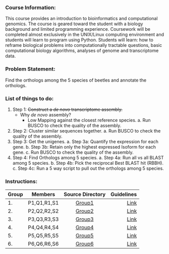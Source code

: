 ### Course Information:
This course provides an introduction to bioinformatics and computational genomics. The course is geared toward the student with a biology background and limited programming experience. Coursework will be completed almost exclusively in the UNIX/Linux computing environment and students will learn to program using Python. Students will learn: how to reframe biological problems into computationally tractable questions, basic computational biology algorithms, analyses of genome and transcriptome data.

### Problem Statement:

Find the orthologs among the 5 species of beetles and annotate the orthologs.

### List of things to do:
1. Step 1: ~~Construct a _de novo_ transcriptome assembly.~~
	- Why _de novo_ assembly?
		- Low Mapping against the closest reference species.
	a. Run BUSCO to check the quality of the assembly.
2. Step 2: Cluster similar sequences together.
	a. Run BUSCO to check the quality of the assembly.
3. Step 3: Get the unigenes.
	a. Step 3a: Quantify the expression for each gene.
	b. Step 3b: Retain only the highest expressed Isoform for each gene.
	c. Run BUSCO to check the quality of the assembly.
4. Step 4: Find Orthologs among 5 species.
	a. Step 4a: Run all vs all BLAST among 5 species.
	b. Step 4b: Pick the reciprocal Best BLAST hit (RBBH).
	c. Step 4c: Run a 5 way script to pull out the orthologs among 5 species.

### Instructions:


|Group|Members|Source Directory|Guidelines|
|-----|:-----:|:------------:|--------:|
|1. | P1,Q1,R1,S1|[Group1](group1)|[Link](https://www.google.com)|
|2. | P2,Q2,R2,S2|[Group2](group2)|[Link](https://www.google.com)|
|3. | P3,Q3,R3,S3|[Group3](group3)|[Link](https://www.google.com)|
|4. | P4,Q4,R4,S4|[Group4](group4)|[Link](https://www.google.com)|
|5. | P5,Q5,R5,S5|[Group5](group5)|[Link](https://www.google.com)|
|6. | P6,Q6,R6,S6|[Group6](group6)|[Link](https://www.google.com)|
